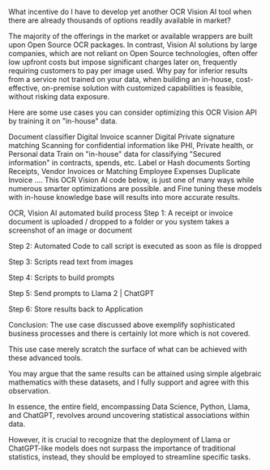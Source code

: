 What incentive do I have to develop yet another OCR Vision AI tool when there are already thousands of options readily available in market?

The majority of the offerings in the market or available wrappers are built upon Open Source OCR packages.
In contrast, Vision AI solutions by large companies, which are not reliant on Open Source technologies, often offer low upfront costs but impose significant charges later on, frequently requiring customers to pay per image used.
Why pay for inferior results from a service not trained on your data, when building an in-house, cost-effective, on-premise solution with customized capabilities is feasible, without risking data exposure.

Here are some use cases you can consider optimizing this OCR Vision API by training it on "in-house" data.

Document classifier
Digital Invoice scanner
Digital Private signature matching
Scanning for confidential information like PHI, Private health, or Personal data
Train on "in-house" data for classifying "Secured information" in contracts, spends, etc.
Label or Hash documents
Sorting Receipts, Vendor Invoices or Matching Employee Expenses
Duplicate Invoice ....
This OCR Vision AI code below, is just one of many ways while numerous smarter optimizations are possible. and Fine tuning these models with in-house knowledge base will results into more accurate results.



OCR, Vision AI automated build process
Step 1: A receipt or invoice document is uploaded / dropped to a folder or you system takes a screenshot of an image or document

Step 2: Automated Code to call script is executed as soon as file is dropped

Step 3: Scripts read text from images

Step 4: Scripts to build prompts

Step 5: Send prompts to Llama 2 | ChatGPT

Step 6: Store results back to Application


Conclusion:
The use case discussed above exemplify sophisticated business processes and there is certainly lot more which is not covered.

This use case merely scratch the surface of what can be achieved with these advanced tools.

You may argue that the same results can be attained using simple algebraic mathematics with these datasets, and I fully support and agree with this observation.

In essence, the entire field, encompassing Data Science, Python, Llama, and ChatGPT, revolves around uncovering statistical associations within data.

However, it is crucial to recognize that the deployment of Llama or ChatGPT-like models does not surpass the importance of traditional statistics, instead, they should be employed to streamline specific tasks.
